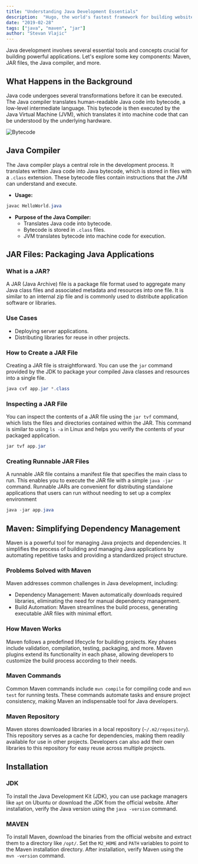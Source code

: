 ```yaml
---
title: "Understanding Java Development Essentials"
description:  "Hugo, the world's fastest framework for building websites"
date: "2019-02-28"
tags: ["java", "maven", "jar"]
author: "Stevan Vlajic"
---
```


Java development involves several essential tools and concepts crucial for building powerful applications. Let's explore some key components: Maven, JAR files, the Java compiler, and more.

## What Happens in the Background

Java code undergoes several transformations before it can be executed. The Java compiler translates human-readable Java code into bytecode, a low-level intermediate language. This bytecode is then executed by the Java Virtual Machine (JVM), which translates it into machine code that can be understood by the underlying hardware.

![Bytecode](./img/Bytecode.png)

## Java Compiler

The Java compiler plays a central role in the development process. It translates written Java code into Java bytecode, which is stored in files with a `.class` extension. These bytecode files contain instructions that the JVM can understand and execute.


- **Usage:**

```java
javac HelloWorld.java 
```

- **Purpose of the Java Compiler:**
  - Translates Java code into bytecode.
  - Bytecode is stored in `.class` files.
  - JVM translates bytecode into machine code for execution.

## JAR Files: Packaging Java Applications

### What is a JAR?

A JAR (Java Archive) file is a package file format used to aggregate many Java class files and associated metadata and resources into one file. It is similar to an internal zip file and is commonly used to distribute application software or libraries.

### Use Cases

- Deploying server applications.
- Distributing libraries for reuse in other projects.

### How to Create a JAR File

Creating a JAR file is straightforward. You can use the `jar` command provided by the JDK to package your compiled Java classes and resources into a single file. 

```java
java cvf app.jar *.class
```

### Inspecting a JAR File

You can inspect the contents of a JAR file using the `jar tvf` command, which lists the files and directories contained within the JAR. This command is similar to using `ls -a` in Linux and helps you verify the contents of your packaged application.

```java
jar tvf app.jar
```

### Creating Runnable JAR Files

A runnable JAR file contains a manifest file that specifies the main class to run. This enables you to execute the JAR file with a simple `java -jar` command. Runnable JARs are convenient for distributing standalone applications that users can run without needing to set up a complex environment

```java
java -jar app.java
```

## Maven: Simplifying Dependency Management

Maven is a powerful tool for managing Java projects and dependencies. It simplifies the process of building and managing Java applications by automating repetitive tasks and providing a standardized project structure.

### Problems Solved with Maven

Maven addresses common challenges in Java development, including:

- Dependency Management: Maven automatically downloads required libraries, eliminating the need for manual dependency management.
- Build Automation: Maven streamlines the build process, generating executable JAR files with minimal effort.

### How Maven Works

Maven follows a predefined lifecycle for building projects. Key phases include validation, compilation, testing, packaging, and more. Maven plugins extend its functionality in each phase, allowing developers to customize the build process according to their needs.

### Maven Commands

Common Maven commands include `mvn compile` for compiling code and `mvn test` for running tests. These commands automate tasks and ensure project consistency, making Maven an indispensable tool for Java developers.

### Maven Repository

Maven stores downloaded libraries in a local repository (`~/.m2/repository`). This repository serves as a cache for dependencies, making them readily available for use in other projects. Developers can also add their own libraries to this repository for easy reuse across multiple projects.

## Installation

### JDK

To install the Java Development Kit (JDK), you can use package managers like `apt` on Ubuntu or download the JDK from the official website. After installation, verify the Java version using the `java -version` command.

### MAVEN

To install Maven, download the binaries from the official website and extract them to a directory like `/opt/`. Set the `M2_HOME` and `PATH` variables to point to the Maven installation directory. After installation, verify Maven using the `mvn -version` command.